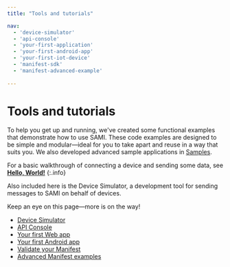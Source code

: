 ```yaml
---
title: "Tools and tutorials"

nav:
  - 'device-simulator'
  - 'api-console'
  - 'your-first-application' 
  - 'your-first-android-app'
  - 'your-first-iot-device'
  - 'manifest-sdk'
  - 'manifest-advanced-example'
 
---
```

# Tools and tutorials

To help you get up and running, we've created some functional examples that demonstrate how to use SAMI. These code examples are designed to be simple and modular—ideal for you to take apart and reuse in a way that suits you. We also developed advanced sample applications in [Samples](/sami/samples/index.html).

For a basic walkthrough of connecting a device and sending some data, see [**Hello, World!**](/sami/sami-documentation/hello-world.html)
{:.info}

Also included here is the Device Simulator, a development tool for sending messages to SAMI on behalf of devices.

Keep an eye on this page—more is on the way!

*   [Device Simulator](/sami/demos-tools/device-simulator.html)
*   [API Console](/sami/demos-tools/api-console.html)
*   [Your first Web app](/sami/demos-tools/your-first-application.html "Your first Web app")
*   [Your first Android app](/sami/demos-tools/your-first-android-app.html "Your first Android app")
*   [Validate your Manifest](/sami/demos-tools/manifest-sdk.html)
*   [Advanced Manifest examples](/sami/demos-tools/manifest-advanced-example.html)
